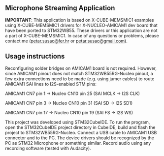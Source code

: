 ## __Microphone Streaming Application__

__IMPORTANT__: This application is based on X-CUBE-MEMSMIC1 examples using X-CUBE-MEMSMIC1 drivers for X-NUCLEO-AMICAM1 dev board that have been ported to STM32WB55. These drivers or this application are not a part of X-CUBE-MEMSMIC1. In case of any questions or problems, please contact me (petar.susac@fer.hr or petar.susac@gmail.com).

## Usage instructions

Reconfiguring solder bridges on AMICAM1 board is not required. However, since AMICAM1 pinout does not match STM32WB55RG-Nucleo pinout, a few extra connections need to be made (e.g. using jumer cables) to route AMICAM1 SAI lines to I2S-enabled STM pins:

AMICAM1 CN7 pin 1 -> Nucleo CN10 pin 25 (SAI MCLK -> I2S CLK)

AMICAM1 CN7 pin 3 -> Nucleo CN10 pin 31 (SAI SD -> I2S SD1)

AMICAM1 CN7 pin 17 -> Nucleo CN10 pin 19 (SAI FS -> I2S WS)

This project was developed using STM32CubeIDE. To run the program, open the STM32CubeIDE project directory in CubeIDE, build and flash the project to STM32WB55RG-Nucleo. Connect a USB cable to AMICAM1 USB connector and to the PC. The device drivers should be recognized by the PC as STM32 Microphone or something similar. Record audio using any recording software (tested with Audacity).

